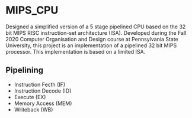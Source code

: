 # MIPS_CPU
 
Designed a simplified version of a 5 stage pipelined CPU based on the 32 bit MIPS RISC instruction-set architecture (ISA). 
Developed during the Fall 2020 Computer Organisation and Design course at Pennsylvania State University, this project is an implementation of a pipelined 32 bit MIPS processor. This implementation is based on a limited ISA. 

## Pipelining
* Instruction Fecth (IF)
* Instruction Decode (ID)
* Execute (EX)
* Memory Access (MEM)
* Writeback (WB)
